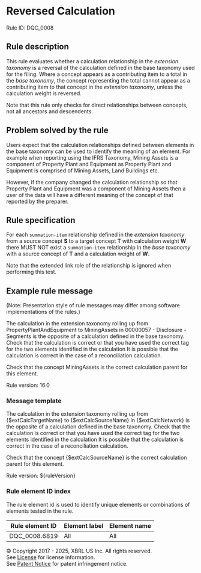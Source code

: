 # Reversed Calculation
Rule ID: DQC_0008   

## Rule description

This rule evaluates whether a calculation relationship in the _extension taxonomy_ is a reversal of the calculation defined in the base taxonomy used for the filing.  Where a concept appears as a contributing item to a total in the _base taxonomy_, the concept representing the total cannot appear as a contributing item to that concept in the _extension taxonomy_, unless the calculation weight is reversed.

Note that this rule only checks for direct relationships between concepts, not all ancestors and descendents.

## Problem solved by the rule

Users expect that the calculation relationships defined between elements in the base taxonomy can be used to identify the meaning of an element. For example when reporting using the IFRS Taxonomy, Mining Assets is a component of Property Plant and Equipment as Property Plant and Equipment  is comprised of Mining Assets, Land Buildings etc.  
 
However, if the company changed the calculation relationship so that Property Plant and Equipment was a component of Mining Assets then a user of the data will have a different meaning of the concept of that reported by the preparer.  

## Rule specification

For each `summation-item` relationship defined in the _extension taxonomy_ from a source concept **S** to a target concept **T** with calculation weight **W** there MUST NOT exist a `summation-item` relationship in the _base taxonomy_ with a source concept of **T** and a calculation weight of **W**.

Note that the extended link role of the relationship is ignored when performing this test.

## Example rule message 
(Note: Presentation style of rule messages may differ among software implementations of the rules.)

The calculation in the extension taxonomy rolling up from PropertyPlantAndEquipment to MiningAssets in 00000057 - Disclosure - Segments is the opposite of a calculation defined in the base taxonomy. Check that the calculation is correct or that you have used the correct tag for the two elements identified in the calculation It is possible that the calculation is correct in the case of a reconciliation calculation.

Check that the concept MiningAssets is the correct calculation parent for this element.  
  
Rule version: 16.0

### Message template

The calculation in the extension taxonomy rolling up from {$extCalcTargetName} to {$extCalcSourceName} in {$extCalcNetwork} is the opposite of a calculation defined in the base taxonomy. Check that the calculation is correct or that you have used the correct tag for the two elements identified in the calculation It is possible that the calculation is correct in the case of a reconciliation calculation.  

Check that the concept {$extCalcSourceName} is the correct calculation parent for this element.  
   
Rule version: ${ruleVersion}  

### Rule element ID index

The rule element id is used to identify unique elements or combinations of elements tested in the rule.  

| Rule element ID | Element label | Element name |
| ----- | ----- | ----- |
| DQC_0008.6819 | All | All |


© Copyright 2017 - 2025, XBRL US Inc. All rights reserved.   
See [License](https://xbrl.us/dqc-license) for license information.  
See [Patent Notice](https://xbrl.us/dqc-patent) for patent infringement notice.  
